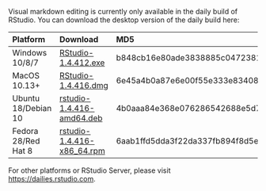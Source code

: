 
Visual markdown editing is currently only available in the daily build
of RStudio. You can download the desktop version of the daily build
here:

| Platform            | Download                                                                                                                                                              | MD5                              |
| :------------------ | :-------------------------------------------------------------------------------------------------------------------------------------------------------------------- | :------------------------------- |
| Windows 10/8/7      | <a href="https://s3.amazonaws.com/rstudio-ide-build/desktop/windows/RStudio-1.4.412.exe"><i class="fa fa-download"></i> RStudio-1.4.412.exe</a>                       | b848cb16e80ade3838885c0472381eae |
| MacOS 10.13+        | <a href="https://s3.amazonaws.com/rstudio-ide-build/desktop/macos/RStudio-1.4.416.dmg"><i class="fa fa-download"></i> RStudio-1.4.416.dmg</a>                         | 6e45a4b0a87e6e00f55e333e834085b6 |
| Ubuntu 18/Debian 10 | <a href="https://s3.amazonaws.com/rstudio-ide-build/desktop/bionic/amd64/rstudio-1.4.416-amd64.deb"><i class="fa fa-download"></i> rstudio-1.4.416-amd64.deb</a>      | 4b0aaa84e368e076286542688e5d7be6 |
| Fedora 28/Red Hat 8 | <a href="https://s3.amazonaws.com/rstudio-ide-build/desktop/centos8/x86_64/rstudio-1.4.416-x86_64.rpm"><i class="fa fa-download"></i> rstudio-1.4.416-x86\_64.rpm</a> | 6aab1ffd5dda3f22da337fb894f8d5e5 |

For other platforms or RStudio Server, please visit
<https://dailies.rstudio.com>.
